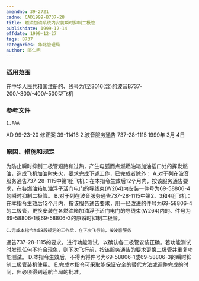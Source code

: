 ```yaml
---
amendno: 39-2721
cadno: CAD1999-B737-28
title: 燃油加油系统内安装瞬时抑制二极管
publishdate: 1999-12-14
effdate: 1999-12-27
tags: B737
categories: 华北管理局
author: 邵仁明
---
```


### 适用范围 
在中华人民共和国注册的、线号为1至3016(含)的波音B737-200/-300/-400/-500型飞机

<!--more-->
### 参考文件
    1.FAA 
AD 99-23-20 修正案 39-11416 
    2.波音服务通告 737-28-1115  1999年 3月 4日

### 原因、措施和规定 
为防止瞬时抑制二极管短路和过热，产生电弧而点燃燃油箱加油插口处的挥发燃油，造成飞机加油时失火，要求完成下述工作，已完成者除外： 
    A.对于列在波音服务通告737-28-1115中第1组飞机：在本指令生效后12个月内，按该服务通告要求，在各燃油箱加油浮子活门电门的导线束(W264)内安装一件号为69-58806-4的瞬时抑制二极管。 
    B.对于列在波音服务通告737-28-1115中第2、3和4组飞机：在本指令生效后12个月内，按该服务通告要求，用一经改进的件号为69-58806-4的二极管，更换安装在各燃油箱加油浮子活门电门的导线束(W264)内的、件号为69-58806-1或69-58806-3的原瞬时抑制二极管。

    C.完成本指令A或B段规定的工作后，在下次飞行前，按波音服务
  
通告737-28-1115的要求，进行功能测试，以确认各二极管安装正确。若功能测试时发现任何不符合现象，则下次飞行前，按该服务通告的要求更换二极管并重复功能测试。 
    D.本指令生效后，不得再将件号为69-58806-1或69-58806-3的瞬时抑制二极管装机使用。 
    E.完成本指令可采取能保证安全的替代方法或调整完成的时间，但必须得到适航当局的批准。

